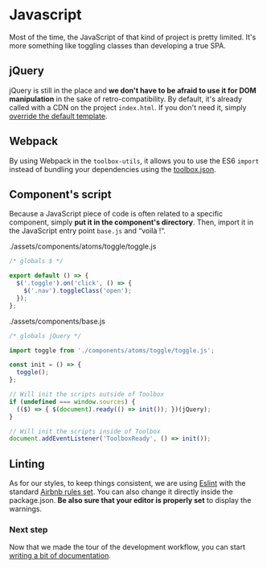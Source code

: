 # Javascript

Most of the time, the JavaScript of that kind of project is pretty limited. It's more something like toggling classes than developing a true SPA.

## jQuery

jQuery is still in the place and **we don't have to be afraid to use it for DOM manipulation** in the sake of retro-compatibility. By default, it's already called with a CDN on the project `index.html`. If you don't need it, simply [override the default template](../customizing/customizing.html).

## Webpack

By using Webpack in the `toolbox-utils`, it allows you to use the ES6 `import` instead of bundling your dependencies using the [toolbox.json](../new-project/configuration.html).

## Component's script

Because a JavaScript piece of code is often related to a specific component, simply **put it in the component's directory**. Then, import it in the JavaScript entry point `base.js` and “voilà !”.

./assets/components/atoms/toggle/toggle.js
```javascript
/* globals $ */

export default () => {
  $('.toggle').on('click', () => {
    $('.nav').toggleClass('open');
  });
};
```

./assets/components/base.js
```javascript
/* globals jQuery */

import toggle from './components/atoms/toggle/toggle.js';

const init = () => {
  toggle();
};

// Will init the scripts outside of Toolbox
if (undefined === window.sources) {
  (($) => { $(document).ready(() => init()); })(jQuery);
}

// Will init the scripts inside of Toolbox
document.addEventListener('ToolboxReady', () => init());
```

## Linting

As for our styles, to keep things consistent, we are using [Eslint](https://eslint.org/) with the standard [Airbnb rules set](https://github.com/airbnb/javascript). You can also change it directly inside the package.json. **Be also sure that your editor is properly set** to display the warnings.

### Next step

Now that we made the tour of the development workflow, you can start [writing a bit of documentation](../documentation.html).

